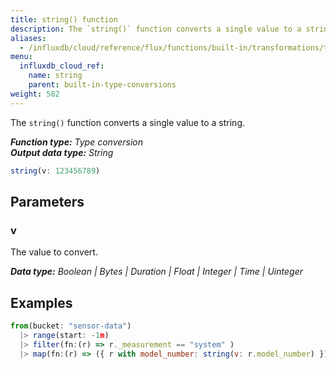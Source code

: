 ```yaml
---
title: string() function
description: The `string()` function converts a single value to a string.
aliases:
  - /influxdb/cloud/reference/flux/functions/built-in/transformations/type-conversions/string/
menu:
  influxdb_cloud_ref:
    name: string
    parent: built-in-type-conversions
weight: 502
---
```


The `string()` function converts a single value to a string.

_**Function type:** Type conversion_  
_**Output data type:** String_

```js
string(v: 123456789)
```

## Parameters

### v
The value to convert.

_**Data type:** Boolean | Bytes | Duration | Float | Integer | Time | Uinteger_

## Examples
```js
from(bucket: "sensor-data")
  |> range(start: -1m)
  |> filter(fn:(r) => r._measurement == "system" )
  |> map(fn:(r) => ({ r with model_number: string(v: r.model_number) }))
```
